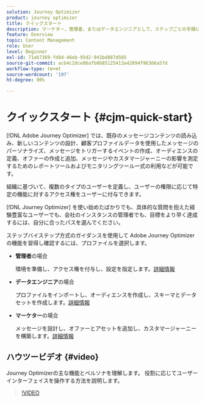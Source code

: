 ```yaml
---
solution: Journey Optimizer
product: journey optimizer
title: クイックスタート
description: マーケター、管理者、またはデータエンジニアとして、ステップごとの手順に従って Adobe Journey Optimizer の機能を学習および確認します.
feature: Overview
topic: Content Management
role: User
level: Beginner
exl-id: 71ab7369-fd84-46eb-95d2-941bd887d565
source-git-commit: acb4c2dce86afb0b85125413a42094f96366a57d
workflow-type: tm+mt
source-wordcount: '197'
ht-degree: 90%

---
```


# クイックスタート {#cjm-quick-start}

[!DNL Adobe Journey Optimizer] では、既存のメッセージコンテンツの読み込み、新しいコンテンツの設計、顧客プロファイルデータを使用したメッセージのパーソナライズ、メッセージをトリガーするイベントの作成、オーディエンスの定義、オファーの作成と追加、メッセージやカスタマージャーニーの影響を測定するためのレポートツールおよびモニタリングツール一式の利用などが可能です。

組織に基づいて、複数のタイプのユーザーを定義し、ユーザーの権限に応じて特定の機能に対するアクセス権をユーザーに付与できます。

[!DNL Journey Optimizer] を使い始めたばかりでも、具体的な質問を抱えた経験豊富なユーザーでも、会社のインスタンスの管理者でも、目標をより早く達成するには、自分に合ったパスを選んでください。

ステップバイステップ方式のガイダンスを使用して Adobe Journey Optimizer の機能を習得し確認するには、プロファイルを選択します。

* **管理者**&#x200B;の場合

  環境を準備し、アクセス権を付与し、設定を指定します。[詳細情報](path/administrator.md)

* **データエンジニア**&#x200B;の場合

  プロファイルをインポートし、オーディエンスを作成し、スキーマとデータセットを作成します。[詳細情報](path/data-engineer.md)

* **マーケター**&#x200B;の場合

  メッセージを設計し、オファーとアセットを追加し、カスタマージャーニーを構築します。[詳細情報](path/marketer.md)

## ハウツービデオ {#video}

Journey Optimizerの主な機能とペルソナを理解します。 役割に応じてユーザーインターフェイスを操作する方法を説明します。

>[!VIDEO](https://video.tv.adobe.com/v/3424995?quality=12)
